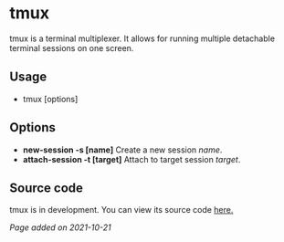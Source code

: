 # tmux
tmux is a terminal multiplexer. It allows for running multiple detachable
terminal sessions on one screen.

## Usage
- tmux [options]

## Options
- **new-session -s [name]** Create a new session *name*.
- **attach-session -t [target]** Attach to target session *target*.

## Source code
tmux is in development. You can view its source code
[here.](https://github.com/tmux/tmux)

*Page added on 2021-10-21*

